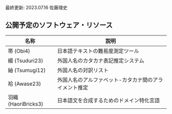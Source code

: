 最終更新: 2023.07.16 佐藤理史

## 公開予定のソフトウェア・リソース

|名称|説明|
|----|----|
|帯 (Obi4)|日本語テキストの難易度測定ツール|
|綴 (Tsuduri23)|外国人名のカタカナ表記推定システム|
|紬 (Tsumugi12)|外国人名の対訳リスト|
|袷 (Awase23)|外国人名のアルファベット-カタカナ間のアライメント推定|
|羽織 (HaoriBricks3)|日本語文を合成するためのドメイン特化言語|

